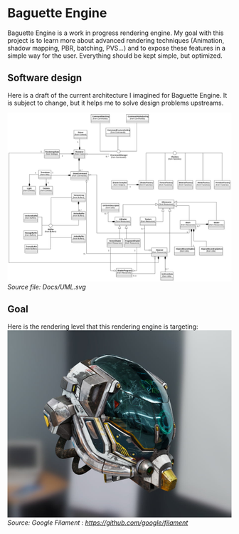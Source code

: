 # Baguette Engine
Baguette Engine is a work in progress rendering engine.
My goal with this project is to learn more about advanced rendering techniques (Animation, shadow mapping, PBR, batching, PVS...) and to expose these features in a simple way for the user. Everything should be kept simple, but optimized.

## Software design
Here is a draft of the current architecture I imagined for Baguette Engine. It is subject to change, but it helps me to solve design problems upstreams.

![Software architecture](Docs/UML.svg "Software architecture")
<i>Source file: Docs/UML.svg</i>

## Goal
Here is the rendering level that this rendering engine is targeting:
![Goal](Docs/Goal.jpeg "Goal")
<i>Source: Google Filament : https://github.com/google/filament</i>
